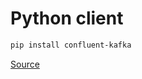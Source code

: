 # Python client


```bash
pip install confluent-kafka
```

[Source](https://docs.confluent.io/clients-confluent-kafka-python/current/overview.html)